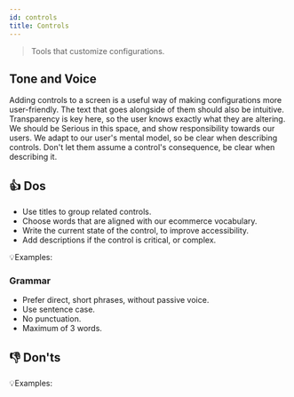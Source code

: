 ```yaml
---
id: controls
title: Controls
---
```


> Tools that customize configurations.  

## Tone and Voice

Adding controls to a screen is a useful way of making configurations more user-friendly. The text that goes alongside of them should also be intuitive. Transparency is key here, so the user knows exactly what they are altering. We should be Serious in this space, and show responsibility towards our users. We adapt to our user's mental model, so be clear when describing controls. Don't let them assume a control's consequence, be clear when describing it.  

## 👍 Dos

- Use titles to group related controls.      
- Choose words that are aligned with our ecommerce vocabulary.        
- Write the current state of the control, to improve accessibility.            
- Add descriptions if the control is critical, or complex.        

💡Examples:

### Grammar

- Prefer direct, short phrases, without passive voice.
- Use sentence case.
- No punctuation.
- Maximum of 3 words. 


## 👎 Don'ts


💡Examples:

